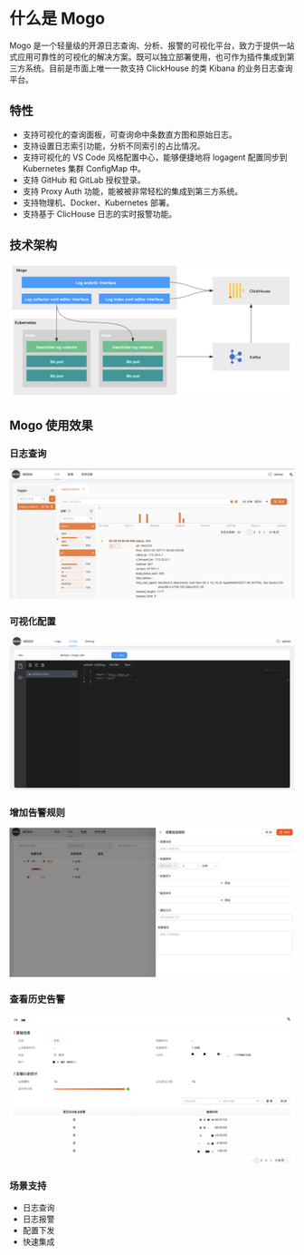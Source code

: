 # 什么是 Mogo
Mogo 是一个轻量级的开源日志查询、分析、报警的可视化平台，致力于提供一站式应用可靠性的可视化的解决方案。既可以独立部署使用，也可作为插件集成到第三方系统。目前是市面上唯一一款支持 ClickHouse 的类 Kibana 的业务日志查询平台。


## 特性
- 支持可视化的查询面板，可查询命中条数直方图和原始日志。
- 支持设置日志索引功能，分析不同索引的占比情况。
- 支持可视化的 VS Code 风格配置中心，能够便捷地将 logagent 配置同步到 Kubernetes 集群 ConfigMap 中。
- 支持 GitHub 和 GitLab 授权登录。
- 支持 Proxy Auth 功能，能被被非常轻松的集成到第三方系统。
- 支持物理机、Docker、Kubernetes 部署。
- 支持基于 ClicHouse 日志的实时报警功能。

## 技术架构

![](../../images/technical-architecture.png)

## Mogo 使用效果

### 日志查询

![](../../images/table-query.png)

### 可视化配置

![](../../images/visual-configuration.png)

### 增加告警规则

![](../../images/adding-alarm-rule.png)

### 查看历史告警

![](../../images/alarms-history.png)

### 场景支持
- 日志查询
- 日志报警
- 配置下发
- 快速集成
